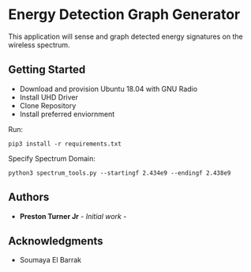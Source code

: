 # Energy Detection Graph Generator

This application will sense and graph detected energy signatures on the wireless spectrum.

## Getting Started

- Download and provision Ubuntu 18.04 with GNU Radio
- Install UHD Driver
- Clone Repository
- Install preferred enviornment

Run:
```
pip3 install -r requirements.txt
```
Specify Spectrum Domain:
```
python3 spectrum_tools.py --startingf 2.434e9 --endingf 2.438e9
```
## Authors

* **Preston Turner Jr** - *Initial work* - 

## Acknowledgments

* Soumaya El Barrak
